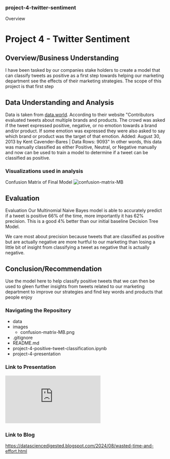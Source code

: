### project-4-twitter-sentiment
Overview
# Project 4 - Twitter Sentiment
## Overview/Business Understanding
I have been tasked by our companies stake holders to create a model that can classify tweets as positive as a first step towards helping our marketing department see the effects of their marketing strategies. The scope of this project is that first step

## Data Understanding and Analysis
Data is taken from [data.world](https://data.world/crowdflower/brands-and-product-emotions/workspace/file?filename=judge-1377884607_tweet_product_company.csv). According to their website "Contributors evaluated tweets about multiple brands and products. The crowd was asked if the tweet expressed positive, negative, or no emotion towards a brand and/or product. If some emotion was expressed they were also asked to say which brand or product was the target of that emotion. Added: August 30, 2013 by Kent Cavender-Bares | Data Rows: 9093" In other words, this data was manually classified as either Positive, Neutral, or Negative manually and now can be used to train a model to determine if a tweet can be classified as positive.


### Visualizations used in analysis
Confusion Matrix of Final Model
![confusion-matrix-MB](images/confusion-matrix-MB.png")

## Evaluation
Evaluation
Our Multinomial Naive Bayes model is able to accurately predict if a tweet is positive 66% of the time, more importantly it has 62% precision. This is a good 4% better than our initial baseline Decision Tree Model.

We care most about precision because tweets that are classified as positive but are actually negative are more hurtful to our marketing than losing a little bit of insight from classifying a tweet as negative that is actually negative.

## Conclusion/Recommendation
Use the model here to help classify positive tweets that we can then be used to gleen further insights from tweets related to our marketing department to improve our strategies and find key words and products that people enjoy

### Navigating the Repository
* data
* images
    * confusion-matrix-MB.png
* .gitignore
* README.md
* project-4-positive-tweet-classification.ipynb
* project-4-presentation

### Link to Presentation
![film-analysis-presentation.pdf](https://github.com/jaredlil/Phase_2_Project_Film/blob/main/film-analysis-presentation.pdf)
### Link to Blog
https://datasciencedigested.blogspot.com/2024/08/wasted-time-and-effort.html